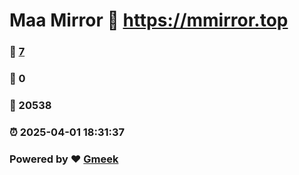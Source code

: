 # Maa Mirror :link: https://mmirror.top 
### :page_facing_up: [7](https://mmirror.top/tag.html) 
### :speech_balloon: 0 
### :hibiscus: 20538 
### :alarm_clock: 2025-04-01 18:31:37 
### Powered by :heart: [Gmeek](https://github.com/Meekdai/Gmeek)
